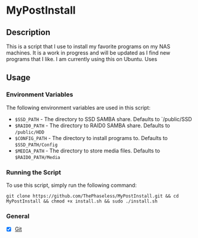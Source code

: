 # MyPostInstall
## Description
This is a script that I use to install my favorite programs on my NAS machines. It is a work in progress and will be updated as I find new programs that I like. I am currently using this on Ubuntu. Uses

## Usage
### Environment Variables
The following environment variables are used in this script:
- `$SSD_PATH` - The directory to SSD SAMBA share. Defaults to `/public/SSD
- `$RAID0_PATH` - The directory to RAID0 SAMBA share. Defaults to `/public/HDD`
- `$CONFIG_PATH` - The directory to install programs to. Defaults to `$SSD_PATH/Config`
- `$MEDIA_PATH` - The directory to store media files. Defaults to `$RAID0_PATH/Media`


### Running the Script
To use this script, simply run the following command:
```
git clone https://github.com/ThePhaseless/MyPostInstall.git && cd MyPostInstall && chmod +x install.sh && sudo ./install.sh
```

### General
- [x] [Git](https://git-scm.com/)